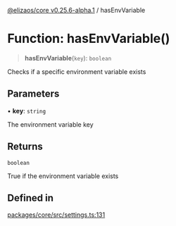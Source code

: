 [@elizaos/core v0.25.6-alpha.1](../index.md) / hasEnvVariable

# Function: hasEnvVariable()

> **hasEnvVariable**(`key`): `boolean`

Checks if a specific environment variable exists

## Parameters

• **key**: `string`

The environment variable key

## Returns

`boolean`

True if the environment variable exists

## Defined in

[packages/core/src/settings.ts:131](https://github.com/divine-comedian/eliza/blob/main/packages/core/src/settings.ts#L131)
